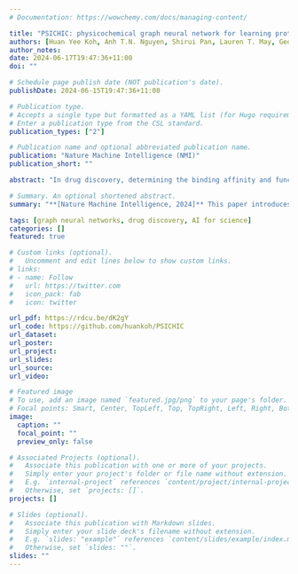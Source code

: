 ```yaml
---
# Documentation: https://wowchemy.com/docs/managing-content/

title: "PSICHIC: physicochemical graph neural network for learning protein-ligand interaction fingerprints from sequence data"
authors: [Huan Yee Koh, Anh T.N. Nguyen, Shirui Pan, Lauren T. May, Geoffrey I. Webb]
author_notes:
date: 2024-06-17T19:47:36+11:00
doi: ""

# Schedule page publish date (NOT publication's date).
publishDate: 2024-06-15T19:47:36+11:00

# Publication type.
# Accepts a single type but formatted as a YAML list (for Hugo requirements).
# Enter a publication type from the CSL standard.
publication_types: ["2"]

# Publication name and optional abbreviated publication name.
publication: "Nature Machine Intelligence (NMI)"
publication_short: ""

abstract: "In drug discovery, determining the binding affinity and functional effects of small-molecule ligands on proteins is critical. Current computational methods can predict these protein-ligand interaction properties but often lose accuracy without high-resolution protein structures and falter in predicting functional effects. We introduce PSICHIC (PhySIcoCHemICal graph neural network), a framework uniquely incorporating physicochemical constraints to decode interaction fingerprints directly from sequence data alone. This enables PSICHIC to attain first-of-its-kind emergent capabilities in deciphering mechanisms underlying protein-ligand interactions, achieving state-of-the-art accuracy and interpretability. Trained on identical protein-ligand pairs without structural data, PSICHIC matched and even surpassed leading structure-based methods in binding affinity prediction. In a library screening for adenosine A1 receptor agonists, PSICHIC discerned functional effects effectively, ranking the sole novel agonist within the top three. PSICHIC’s interpretable fingerprints identified protein residues and ligand atoms involved in interactions. We foresee PSICHIC reshaping virtual screening and deepening our understanding of protein-ligand interactions."

# Summary. An optional shortened abstract.
summary: "**[Nature Machine Intelligence, 2024]** This paper introduces PSICHIC, a graph neural network framework that leverages physicochemical constraints to predict protein-ligand interactions directly from sequence data. PSICHIC achieves state-of-the-art accuracy in binding affinity prediction, even surpassing existing structure-based methods in certain cases. Furthermore, its interpretable fingerprints illuminate the specific protein residues and ligand atoms involved in these interactions, offering a promising tool for virtual screening and enhancing our understanding of protein-ligand mechanisms."

tags: [graph neural networks, drug discovery, AI for science]
categories: []
featured: true

# Custom links (optional).
#   Uncomment and edit lines below to show custom links.
# links:
# - name: Follow
#   url: https://twitter.com
#   icon_pack: fab
#   icon: twitter

url_pdf: https://rdcu.be/dK2gY
url_code: https://github.com/huankoh/PSICHIC
url_dataset:
url_poster:
url_project:
url_slides:
url_source:
url_video:

# Featured image
# To use, add an image named `featured.jpg/png` to your page's folder. 
# Focal points: Smart, Center, TopLeft, Top, TopRight, Left, Right, BottomLeft, Bottom, BottomRight.
image:
  caption: ""
  focal_point: ""
  preview_only: false

# Associated Projects (optional).
#   Associate this publication with one or more of your projects.
#   Simply enter your project's folder or file name without extension.
#   E.g. `internal-project` references `content/project/internal-project/index.md`.
#   Otherwise, set `projects: []`.
projects: []

# Slides (optional).
#   Associate this publication with Markdown slides.
#   Simply enter your slide deck's filename without extension.
#   E.g. `slides: "example"` references `content/slides/example/index.md`.
#   Otherwise, set `slides: ""`.
slides: ""
---
```

